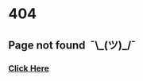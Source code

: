 <meta name="Error:404" content="Error:404">
<meta http-equiv="refresh" content="5;URL='{{ site.github.url }}'" />
<h1>404</h1>
<h2>Page not found&nbsp;&nbsp;¯\_(ツ)_/¯</h2>
<h3><a href='{{ site.github.url }}'>Click Here</a></h3>
